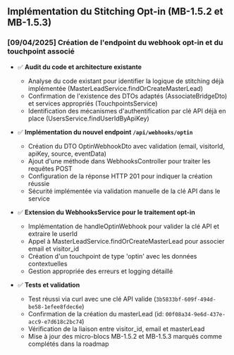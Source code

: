 ## Implémentation du Stitching Opt-in (MB-1.5.2 et MB-1.5.3)

### [09/04/2025] Création de l'endpoint du webhook opt-in et du touchpoint associé

- ✅ **Audit du code et architecture existante**
  - Analyse du code existant pour identifier la logique de stitching déjà implémentée (MasterLeadService.findOrCreateMasterLead)
  - Confirmation de l'existence des DTOs adaptés (AssociateBridgeDto) et services appropriés (TouchpointsService)
  - Identification des mécanismes d'authentification par clé API déjà en place (UsersService.findUserIdByApiKey)

- ✅ **Implémentation du nouvel endpoint `/api/webhooks/optin`**
  - Création du DTO OptinWebhookDto avec validation (email, visitorId, apiKey, source, eventData)
  - Ajout d'une méthode dans WebhooksController pour traiter les requêtes POST
  - Configuration de la réponse HTTP 201 pour indiquer la création réussie
  - Sécurité implémentée via validation manuelle de la clé API dans le service

- ✅ **Extension du WebhooksService pour le traitement opt-in**
  - Implémentation de handleOptinWebhook pour valider la clé API et extraire le userId
  - Appel à MasterLeadService.findOrCreateMasterLead pour associer email et visitor_id
  - Création d'un touchpoint de type 'optin' avec les données contextuelles
  - Gestion appropriée des erreurs et logging détaillé

- ✅ **Tests et validation**
  - Test réussi via curl avec une clé API valide (`3b5833bf-609f-494d-be58-1efee8fdec6e`)
  - Confirmation de la création du masterLead (id: `00f08a34-9e6d-437e-acc9-e7d618c2bc74`)
  - Vérification de la liaison entre visitor_id, email et masterLead
  - Mise à jour des micro-blocs MB-1.5.2 et MB-1.5.3 marqués comme complétés dans la roadmap
